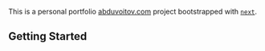 This is a personal portfolio [abduvoitov.com](https://abduvoitov.com) project bootstrapped with [`next`](https://github.com/vercel/next.js/tree/canary/packages/create-next-app).

## Getting Started
